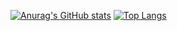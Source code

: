 [![Anurag's GitHub stats](https://github-readme-stats.vercel.app/api?username=edsaibert&hide=starts,contribs&show_icons=true&theme=synthwave)](https://github.com/anuraghazra/github-readme-stats)
[![Top Langs](https://github-readme-stats.vercel.app/api/top-langs/?username=edsaibert&show_icons=true&theme=synthwave)](https://github.com/anuraghazra/github-readme-stats)
